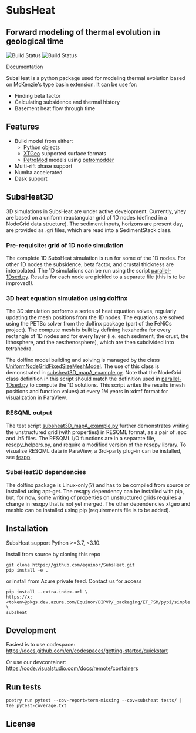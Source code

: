 # SubsHeat
## Forward modeling of thermal evolution in geological time

![Build Status](https://github.com/equinor/SubsHeat/actions/workflows/python-test.yml/badge.svg?branch=main)
![Build Status](https://github.com/equinor/SubsHeat/actions/workflows/docs.yml/badge.svg?branch=main)

[Documentation](https://curly-adventure-5mpe5wj.pages.github.io/)

SubsHeat is a python package used for modeling thermal evolution based on McKenzie's type basin extension. It can be use for:

- Finding beta factor
- Calculating subsidence and thermal history
- Basement heat flow through time

## Features

- Build model from either: 
    - Python objects
    - [XTGeo](https://github.com/equinor/xtgeo/) supported surface formats
    - [PetroMod](https://www.software.slb.com/products/petromod) models using [petromodder](https://github.com/equinor/petromodder)
- Multi-rift phase support
- Numba accelerated
- Dask support

## SubsHeat3D
3D simulations in SubsHeat are under active development. Currently, yhey are based on a uniform reactangular grid of 1D nodes (defined in a NodeGrid data structure). The sediment inputs, horizons are present day, are provided as .gri files, which are read into a SedimentStack class. 

### Pre-requisite: grid of 1D node simulation
The complete 1D SubsHeat simulation is run for some of the 1D nodes. For other 1D nodes the subsidence, beta factor, and crustal thickness are interpolated. The 1D simulations can be run using the script [parallel-1Dsed.py](subsheat3D/parallel-1Dsed.py).  Results for each node are pickled to a separate file (this is to be improved!).

### 3D heat equation simulation using dolfinx
The 3D simulation performs a series of heat equation solves, regularly updating the mesh positions from the 1D nodes. The equations are solved using the PETSc solver from the dolfinx package (part of the FeNiCs project). The compute mesh is built by defining hexahedra for every rectangle of 1D nodes and for every layer (i.e. each sediment, the crust, the lithosphere, and the aesthenosphere), which are then subdivided into tetrahedra. 

The dolfinx model building and solving is managed by the class [UniformNodeGridFixedSizeMeshModel](subsheat3D/fixed_mesh_model.py).  The use of this class is demonstrated in [subsheat3D_mapA_example.py](tests/subsheat3D_mapA_example.py). Note that the NodeGrid class definition in this script should match the definition used in [parallel-1Dsed.py](subsheat3D/parallel-1Dsed.py) to compute the 1D solutions. This script writes the results (mesh positions and function values) at every 1M years in xdmf format for visualization in ParaView. 

### RESQML output
The test script [subsheat3D_mapA_example.py](tests/subsheat3D_mapA_example.py) further demonstrates writing the unstructured grid (with properties) in RESQML format, as a pair of .epc and .h5 files.  The RESQML I/O functions are in a separate file, [resqpy_helpers.py](subsheat3D/resqpy_helpers.py), and require a modified version of the resqpy library.  To visualise RESQML data in ParaView, a 3rd-party plug-in can be installed, see [fespp](https://github.com/F2I-Consulting/fespp). 

### SubsHeat3D dependencies
The dolfinx package is Linux-only(?) and has to be compiled from source or installed using apt-get.  The resqpy dependency can be installed with pip, but, for now, some writing of properties on unstructured grids requires a change in resqpy that is not yet merged.  The other dependencies xtgeo and meshio can be installed using pip (requirements file is to be added).


## Installation

SubsHeat support Python >=3.7, <3.10.

Install from source by cloning this repo 

```
git clone https://github.com/equinor/SubsHeat.git
pip install -e .
```
or install from Azure private feed. Contact us for access

```
pip install --extra-index-url \
https://x:<token>@pkgs.dev.azure.com/Equinor/DIPVP/_packaging/ET_PSM/pypi/simple \
subsheat
```

## Development

Easiest is to use codespace:
https://docs.github.com/en/codespaces/getting-started/quickstart

Or use our devcontainer:
https://code.visualstudio.com/docs/remote/containers

## Run tests

`poetry run pytest --cov-report=term-missing --cov=subsheat tests/ | tee pytest-coverage.txt`

## License

